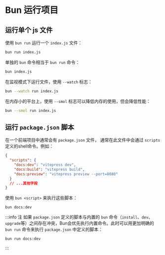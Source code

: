 # Bun 运行项目

## 运行单个 js 文件

使用 `bun run` 运行一个 `index.js` 文件：
```sh
bun run index.js
```

单独的 `bun` 命令相当于 `bun run` 命令：
```sh
bun index.js
```
在监视模式下运行文件，使用 `--watch` 标志：
```sh
bun --watch run index.js
```

在内存小的平台上，使用 `--smol` 标志可以降低内存的使用，但会降低性能：
```sh
bun --smol run index.js
```

## 运行 `package.json` 脚本

在一个前端项目中通常会有 `package.json` 文件， 通常在此文件中会通过 `scripts` 定义的shell命令。例如：
```json
{
  "scripts": {
    "docs:dev": "vitepress dev",
    "docs:build": "vitepress build",
    "docs:preview": "vitepress preview --port=8080"
  }
  // ...其他字段
}
```

使用 `bun <script>` 来执行这些脚本：
```shell
bun docs:dev
```
:::info 注
如果 `package.json` 定义的脚本与内置的 `bun` 命令（`install`、`dev`、`upgrade`等）之间存在冲突，Bun会优先执行内置命令。此时可以用更加明确的 `bun run` 命令来执行 `package.json` 中定义的脚本：
```shell
bun run docs:dev
```
:::
